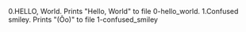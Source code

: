 0.HELLO, World. Prints "Hello, World" to file 0-hello_world.
1.Confused smiley. Prints "(Ôo)" to file 1-confused_smiley
